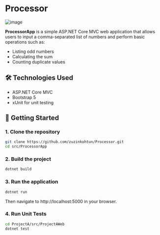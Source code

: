 # Processor

![image](https://github.com/user-attachments/assets/9c30e5d8-b4a2-434a-971e-7a0529e2e0ea)

**ProcessorApp** is a simple ASP.NET Core MVC web application that allows users to input a comma-separated list of numbers and perform basic operations such as:

- Listing odd numbers
- Calculating the sum
- Counting duplicate values

## 🛠️ Technologies Used

- ASP.NET Core MVC
- Bootstrap 5
- xUnit for unit testing


## 🚀 Getting Started

### 1. Clone the repository

```bash
git clone https://github.com/zuzinkohtun/Processor.git
cd src/ProcessorApp
```

### 2. Build the project
```bash
dotnet build
```

### 3. Run the application
```bash
dotnet run
```
Then navigate to http://localhost:5000 in your browser.


### 4. Run Unit Tests
```bash
cd ProjectA/src/ProjectAWeb
dotnet test
```






